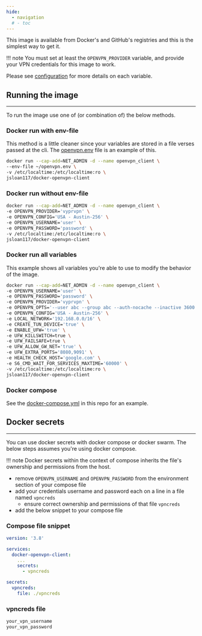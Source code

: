 ```yaml
---
hide:
  - navigation
  # - toc
---
```


This image is available from Docker's and GitHub's registries and this is the simplest way to get it.

!!! note
    You must set at least the `OPENVPN_PROVIDER` variable, and provide your VPN credentials for this image to work.

Please see [configuration](configuration.md) for more details on each variable.

## Running the image

---

To run the image use one of (or combination of) the below methods.

### Docker run with env-file

This method is a little cleaner since your variables are stored in a file verses passed at the cli.
The [openvpn.env](https://github.com/jsloan117/docker-openvpn-client/blob/main/openvpn.env) file is an example of this.

```bash
docker run --cap-add=NET_ADMIN -d --name openvpn_client \
--env-file ~/openvpn.env \
-v /etc/localtime:/etc/localtime:ro \
jsloan117/docker-openvpn-client
```

### Docker run without env-file

```bash
docker run --cap-add=NET_ADMIN -d --name openvpn_client \
-e OPENVPN_PROVIDER='vyprvpn' \
-e OPENVPN_CONFIG='USA - Austin-256' \
-e OPENVPN_USERNAME='user' \
-e OPENVPN_PASSWORD='password' \
-v /etc/localtime:/etc/localtime:ro \
jsloan117/docker-openvpn-client
```

### Docker run all variables

This example shows all variables you're able to use to modify the behavior of the image.

```bash
docker run --cap-add=NET_ADMIN -d --name openvpn_client \
-e OPENVPN_USERNAME='user' \
-e OPENVPN_PASSWORD='password' \
-e OPENVPN_PROVIDER='vyprvpn' \
-e OPENVPN_OPTS='--user abc --group abc --auth-nocache --inactive 3600 --ping 10 --ping-exit 60' \
-e OPENVPN_CONFIG='USA - Austin-256' \
-e LOCAL_NETWORK='192.168.0.0/16' \
-e CREATE_TUN_DEVICE='true' \
-e ENABLE_UFW='true' \
-e UFW_KILLSWITCH=true \
-e UFW_FAILSAFE=true \
-e UFW_ALLOW_GW_NET='true' \
-e UFW_EXTRA_PORTS='8080,9091' \
-e HEALTH_CHECK_HOST='google.com' \
-e S6_CMD_WAIT_FOR_SERVICES_MAXTIME='60000' \
-v /etc/localtime:/etc/localtime:ro \
jsloan117/docker-openvpn-client
```

### Docker compose

See the [docker-compose.yml](https://github.com/jsloan117/docker-openvpn-client/blob/main/docker-compose.yml) in this repo for an example.

## Docker secrets

---

You can use docker secrets with docker compose or docker swarm. The below steps assumes you're using docker compose.

!!! note
    Docker secrets within the context of compose inherits the file's ownership and permissions from the host.

- remove `OPENVPN_USERNAME` and `OPENVPN_PASSWORD` from the environment section of your compose file
- add your credentials username and password each on a line in a file named `vpncreds`
    - ensure correct ownership and permissions of that file `vpncreds`
- add the below snippet to your compose file

### Compose file snippet

```yaml
version: '3.8'

services:
  docker-openvpn-client:
    ...
    secrets:
      - vpncreds

secrets:
  vpncreds:
    file: ./vpncreds
```

### vpncreds file

```bash
your_vpn_username
your_vpn_password
```

